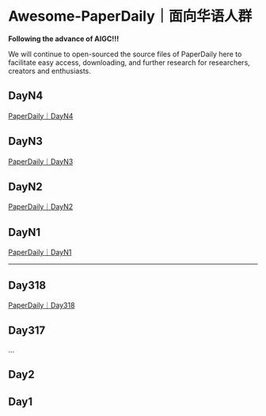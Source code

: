 # Awesome-PaperDaily｜面向华语人群
**Following the advance of AIGC!!!**

We will continue to open-sourced the source files of PaperDaily here to facilitate easy access, downloading, and further research for researchers, creators and enthusiasts.

## DayN4
[PaperDaily｜DayN4](./DayN4)

## DayN3
[PaperDaily｜DayN3](./DayN3)

## DayN2
[PaperDaily｜DayN2](./DayN2)

## DayN1
[PaperDaily｜DayN1](./DayN1)

---

## Day318
[PaperDaily｜Day318](./Day318)


## Day317
...

## Day2

## Day1
